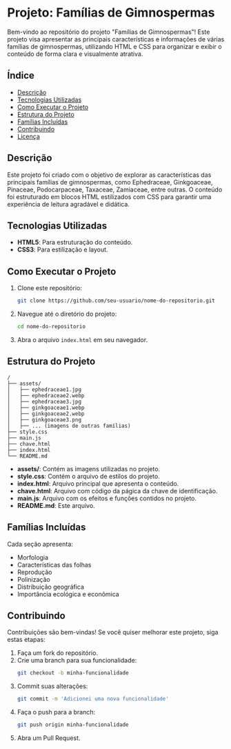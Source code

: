 # Projeto: Famílias de Gimnospermas

Bem-vindo ao repositório do projeto "Famílias de Gimnospermas"! Este projeto visa apresentar as principais características e informações de várias famílias de gimnospermas, utilizando HTML e CSS para organizar e exibir o conteúdo de forma clara e visualmente atrativa.

## Índice

- [Descrição](#descrição)
- [Tecnologias Utilizadas](#tecnologias-utilizadas)
- [Como Executar o Projeto](#como-executar-o-projeto)
- [Estrutura do Projeto](#estrutura-do-projeto)
- [Famílias Incluídas](#famílias-incluídas)
- [Contribuindo](#contribuindo)
- [Licença](#licença)

## Descrição

Este projeto foi criado com o objetivo de explorar as características das principais famílias de gimnospermas, como Ephedraceae, Ginkgoaceae, Pinaceae, Podocarpaceae, Taxaceae, Zamiaceae, entre outras. O conteúdo foi estruturado em blocos HTML estilizados com CSS para garantir uma experiência de leitura agradável e didática.

## Tecnologias Utilizadas

- **HTML5**: Para estruturação do conteúdo.
- **CSS3**: Para estilização e layout.

## Como Executar o Projeto

1. Clone este repositório:
   ```bash
   git clone https://github.com/seu-usuario/nome-do-repositorio.git
   ```

2. Navegue até o diretório do projeto:
   ```bash
   cd nome-do-repositorio
   ```

3. Abra o arquivo `index.html` em seu navegador.

## Estrutura do Projeto

```plaintext
/
├── assets/
│   ├── ephedraceae1.jpg
│   ├── ephedraceae2.webp
│   ├── ephedraceae3.jpg
│   ├── ginkgoaceae1.webp
│   ├── ginkgoaceae2.webp
│   ├── ginkgoaceae3.png
│   ├── ... (imagens de outras famílias)
├── style.css
├── main.js
├── chave.html
├── index.html
└── README.md
```

- **assets/**: Contém as imagens utilizadas no projeto.
- **style.css**: Contém o arquivo de estilos do projeto.
- **index.html**: Arquivo principal que apresenta o conteúdo.
- **chave.html**: Arquivo com código da págica da chave de identificação.
- **main.js**: Arquivo com os efeitos e funções contidos no projeto.
- **README.md**: Este arquivo.

## Famílias Incluídas

Cada seção apresenta:
- Morfologia
- Características das folhas
- Reprodução
- Polinização
- Distribuição geográfica
- Importância ecológica e econômica

## Contribuindo

Contribuições são bem-vindas! Se você quiser melhorar este projeto, siga estas etapas:

1. Faça um fork do repositório.
2. Crie uma branch para sua funcionalidade:
   ```bash
   git checkout -b minha-funcionalidade
   ```
3. Commit suas alterações:
   ```bash
   git commit -m 'Adicionei uma nova funcionalidade'
   ```
4. Faça o push para a branch:
   ```bash
   git push origin minha-funcionalidade
   ```
5. Abra um Pull Request.


